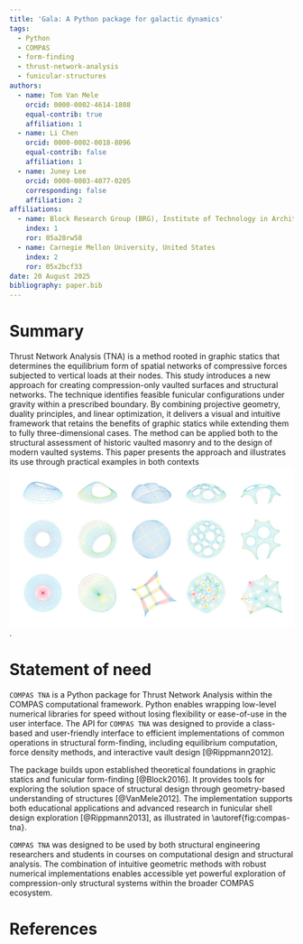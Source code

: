 ```yaml
---
title: 'Gala: A Python package for galactic dynamics'
tags:
  - Python
  - COMPAS
  - form-finding
  - thrust-network-analysis
  - funicular-structures
authors:
  - name: Tom Van Mele
    orcid: 0000-0002-4614-1808
    equal-contrib: true
    affiliation: 1
  - name: Li Chen
    orcid: 0000-0002-0018-8096
    equal-contrib: false
    affiliation: 1
  - name: Juney Lee
    orcid: 0000-0003-4077-0205
    corresponding: false
    affiliation: 2
affiliations:
  - name: Block Research Group (BRG), Institute of Technology in Architecture (ITA), ETH Zürich, Switzerland
    index: 1
    ror: 05a28rw58
  - name: Carnegie Mellon University, United States
    index: 2
    ror: 05x2bcf33
date: 20 August 2025  
bibliography: paper.bib
---
```


# Summary

Thrust Network Analysis (TNA) is a method rooted in graphic statics that determines the equilibrium form of spatial networks of compressive forces subjected to vertical loads at their nodes. This study introduces a new approach for creating compression-only vaulted surfaces and structural networks. The technique identifies feasible funicular configurations under gravity within a prescribed boundary. By combining projective geometry, duality principles, and linear optimization, it delivers a visual and intuitive framework that retains the benefits of graphic statics while extending them to fully three-dimensional cases. The method can be applied both to the structural assessment of historic vaulted masonry and to the design of modern vaulted systems. This paper presents the approach and illustrates its use through practical examples in both contexts ![COMPAS TNA framework overview.\label{fig:compas-tna}](compas_tna.png).


# Statement of need

`COMPAS TNA` is a Python package for Thrust Network Analysis within the COMPAS computational framework. Python enables wrapping low-level numerical libraries for speed without losing flexibility or ease-of-use in the user interface. The API for `COMPAS TNA` was designed to provide a class-based and user-friendly interface to efficient implementations of common operations in structural form-finding, including equilibrium computation, force density methods, and interactive vault design [@Rippmann2012].

The package builds upon established theoretical foundations in graphic statics and funicular form-finding [@Block2016]. It provides tools for exploring the solution space of structural design through geometry-based understanding of structures [@VanMele2012]. The implementation supports both educational applications and advanced research in funicular shell design exploration [@Rippmann2013], as illustrated in \autoref{fig:compas-tna}.

`COMPAS TNA` was designed to be used by both structural engineering researchers and students in courses on computational design and structural analysis. The combination of intuitive geometric methods with robust numerical implementations enables accessible yet powerful exploration of compression-only structural systems within the broader COMPAS ecosystem.

<!-- # Mathematics

Single dollars ($) are required for inline mathematics e.g. $f(x) = e^{\pi/x}$

Double dollars make self-standing equations:

$$\Theta(x) = \left\{\begin{array}{l}
0\textrm{ if } x < 0\cr
1\textrm{ else}
\end{array}\right.$$

You can also use plain \LaTeX for equations
\begin{equation}\label{eq:fourier}
\hat f(\omega) = \int_{-\infty}^{\infty} f(x) e^{i\omega x} dx
\end{equation}
and refer to \autoref{eq:fourier} from text. -->

<!-- # Citations

Citations to entries in paper.bib should be in
[rMarkdown](http://rmarkdown.rstudio.com/authoring_bibliographies_and_citations.html)
format.

If you want to cite a software repository URL (e.g. something on GitHub without a preferred
citation) then you can do it with the example BibTeX entry below for @fidgit.

For a quick reference, the following citation commands can be used:
- `@author:2001`  ->  "Author et al. (2001)"
- `[@author:2001]` -> "(Author et al., 2001)"
- `[@author1:2001; @author2:2001]` -> "(Author1 et al., 2001; Author2 et al., 2002)" -->

<!-- # Figures

Figures can be included like this:
![COMPAS TNA framework overview.\label{fig:compas-tna}](../compas_tna.png)
and referenced from text using \autoref{fig:compas-tna}.

For a quick reference, the following figure commands can be used:
- `\autoref{fig:compas-tna}` -> "Figure 1"
- `\ref{fig:compas-tna}` -> "1"

Figure sizes can be customized by adding an optional second parameter:
![COMPAS TNA framework overview.](../compas_tna.png){ width=50% } -->

<!-- # Acknowledgements

We acknowledge contributions from Brigitta Sipocz, Syrtis Major, and Semyeong
Oh, and support from Kathryn Johnston during the genesis of this project. -->

# References
